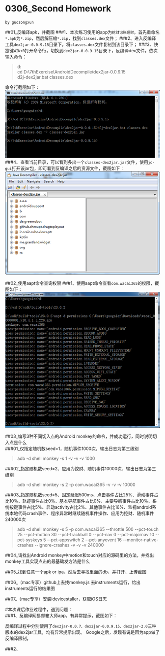 # 0306_Second Homework
	by guozongxun
##01_反编译apk，并截图
###1、本次练习使用的app为`挖财记账理财`，首先重命名`*.apk`为`*.zip`，然后解压缩`*.zip`，找到`classes.dex`文件；
###2、进入反编译工具`dex2jar-0.0.9.15`目录下，将`classes.dex`文件复制到该目录下；
###3、快捷键`WIN+R`打开命令行，切换到`dex2jar-0.0.9.15`目录下，反编译dex文件，依次输入命令：
> d:  
> cd D:\7thExercise\AndroidDecompile\dex2jar-0.0.9.15  
> d2j-dex2jar.bat classes.dex
 
命令行截图如下：  
![01_decompile](https://raw.githubusercontent.com/Test-Seven/guozongxun/master/0306_SecondHomework/picture/01_decompile.png)
###4、查看当前目录，可以看到多出一个`classes-dex2jar.jar`文件，使用`jd-gui`打开该jar包，即可看到反编译之后的资源文件，截图如下：  
![01_gd-gui](https://raw.githubusercontent.com/Test-Seven/guozongxun/master/0306_SecondHomework/picture/01_gd-gui.png)

##02_使用aapt命令查询权限
###1、使用aapt命令查看`com.wacai365`的权限，截图如下：  
![02_appt命令查看com.wacai365权限](https://raw.githubusercontent.com/Test-Seven/guozongxun/master/0306_SecondHomework/picture/02_appt%E5%91%BD%E4%BB%A4%E6%9F%A5%E7%9C%8Bcom.wacai365%E6%9D%83%E9%99%90.png)

##03_编写3种不同切入点的Android monkey的命令，并成功运行，同时说明切入点是什么  
###01_仅指定随机数seed=1，随机事件1000次，输出日志为第三级别
> adb -d shell monkey -s 1 -v -v -v 1000

###02_指定随机数seed=2、应用为挖财、随机事件10000次、输出日志为第三级别
> adb -d shell monkey -s 2 -p com.wacai365 -v -v -v 10000

###03_指定随机数seed=5、固定延迟500ms、点击事件占比25%、滑动事件占比10%、轨迹事件占比0%、基本导航事件占比0%、主要导航事件占比10%、系统按键事件占比5%、启动activity占比2%、其他事件占比16%、监视android系统本地代码crash事件、程序异常时继续随机事件操作、应用为挖财、随机事件240000次
> adb -d shell monkey -s 5 -p com.wacai365 --throttle 500 --pct-touch 25 --pct-motion 30 --pct-trackball 0 --pct-nav 0 --pct-majornav 10 --pct-syskeys 5 --pct-appswitch 2 --pct-anyevent 16 --monitor-native-crashes --ignore-crashes -v -v -v 240000

##04_请找出Android monkey中motion和touch对应的源码里的方法，并找出monkey工具实现点击的最基础发方法是什么  

##05_找到任意一个apk or ipa，然后去寻找里面的db，并打开，上传截图  
  
##06_（mac专享）github上去找monkey.js 去instruments运行，给出instruments运行的结果图  

##07_（mac专享）安装idevicestaller，获取iOS日志  
  
#本次课后作业过程中，遇到问题：  
###1、反编译网易邮箱大师app，有异常提示，截图如下：  

反编译过程中分别使用了`dex2jar-0.0.7、dex2jar-0.0.9.15、dex2jar-2.0`三种版本的dex2jar工具，均有异常提示出现。
Google之后，发现有说是因为app做了反编译限制，

###2、

